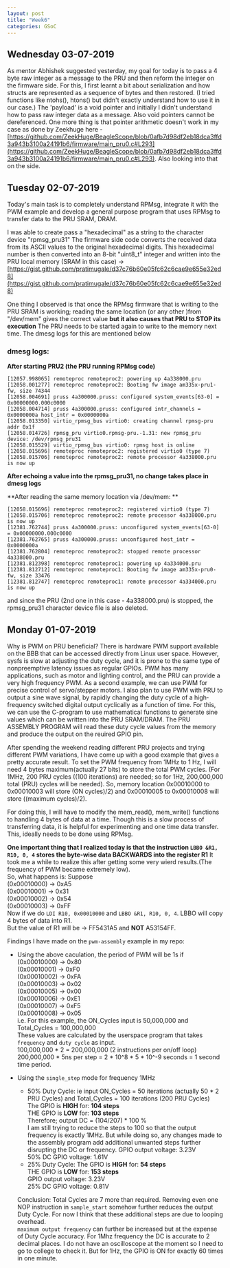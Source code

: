 ```yaml
---
layout: post
title: "Week6"
categories: GSoC
---
```


## Wednesday 03-07-2019
As mentor Abhishek suggested yesterday, my goal for today is to pass a 4 byte raw integer as a message to the PRU and then reform the integer on the firmware side. For this, I first learnt a bit about serialization and how structs are represented as a sequence of bytes and then restored. (I tried functions like ntohs(), htons() but didn't exactly understand how to use it in our case.) The 'payload' is a void pointer and initially I didn't understand how to pass raw integer data as a message. Also void pointers cannot be dereferenced. One more thing is that pointer arithmetic doesn't work in my case as done by Zeekhuge here - [https://github.com/ZeekHuge/BeagleScope/blob/0afb7d98df2eb18dca3ffd3a943b3100a24191b6/firmware/main_pru0.c#L293](https://github.com/ZeekHuge/BeagleScope/blob/0afb7d98df2eb18dca3ffd3a943b3100a24191b6/firmware/main_pru0.c#L293). Also looking into that on the side.

## Tuesday 02-07-2019
Today's main task is to completely understand RPMsg, integrate it with the PWM example and develop a general purpose program that uses RPMsg to transfer data to the PRU SRAM, DRAM.

I was able to create pass a "hexadecimal" as a string to the character device "rpmsg_pru31" The firmware side code converts the received data from its ASCII values to the original hexadecimal digits. This hexadecimal number is then converted into an 8-bit "uint8_t" integer and written into the PRU local memory (SRAM in this case) -> [https://gist.github.com/pratimugale/d37c76b60e05fc62c6cae9e655e32ed8](https://gist.github.com/pratimugale/d37c76b60e05fc62c6cae9e655e32ed8)
<br>

One thing I observed is that once the RPMsg firmware that is writing to the PRU SRAM is working; reading the same location (or any other )from "/dev/mem" gives the correct value **but it also causes that PRU to STOP its execution** The PRU needs to be started again to write to the memory next time. The dmesg logs for this are mentioned below <br>

### dmesg logs: 
**After starting PRU2 (the PRU running RPMsg code)**
```
[12057.998065] remoteproc remoteproc2: powering up 4a338000.pru
[12058.001277] remoteproc remoteproc2: Booting fw image am335x-pru1-fw, size 74344
[12058.004691] pruss 4a300000.pruss: configured system_events[63-0] = 0x00000000.000c0000
[12058.004714] pruss 4a300000.pruss: configured intr_channels = 0x0000000a host_intr = 0x0000000a
[12058.013350] virtio_rpmsg_bus virtio0: creating channel rpmsg-pru addr 0x1f
[12058.014726] rpmsg_pru virtio0.rpmsg-pru.-1.31: new rpmsg_pru device: /dev/rpmsg_pru31
[12058.015529] virtio_rpmsg_bus virtio0: rpmsg host is online
[12058.015696] remoteproc remoteproc2: registered virtio0 (type 7)
[12058.015706] remoteproc remoteproc2: remote processor 4a338000.pru is now up
```
**After echoing a value into the rpmsg_pru31, no change takes place in dmesg logs**

**After reading the same memory location via /dev/mem: **
```
[12058.015696] remoteproc remoteproc2: registered virtio0 (type 7)
[12058.015706] remoteproc remoteproc2: remote processor 4a338000.pru is now up
[12381.762744] pruss 4a300000.pruss: unconfigured system_events[63-0] = 0x00000000.000c0000
[12381.762765] pruss 4a300000.pruss: unconfigured host_intr = 0x0000000a
[12381.762804] remoteproc remoteproc2: stopped remote processor 4a338000.pru
[12381.812398] remoteproc remoteproc1: powering up 4a334000.pru
[12381.812712] remoteproc remoteproc1: Booting fw image am335x-pru0-fw, size 33476
[12381.812747] remoteproc remoteproc1: remote processor 4a334000.pru is now up
```
and since the PRU (2nd one in this case - 4a338000.pru) is stopped, the rpmsg_pru31 character device file is also deleted.

## Monday 01-07-2019

Why is PWM on PRU beneficial? 
There is hardware PWM support available on the BBB
that can be accessed directly from Linux user space. However, sysfs is slow
at adjusting the duty cycle, and it is prone to the same type of nonpreemptive latency issues as regular GPIOs.
PWM has many applications, such as motor and lighting control, and the PRU can provide a very high frequency PWM.
As a second example, we can use PWM for precise control of servo/stepper motors.
I also plan to use PWM with PRU to output a sine wave signal, by rapidly changing the duty cycle of a high‐frequency switched digital output cyclically as a function of time. For this, we can use the C-program to use mathematical functions to generate sine values which can be written into the PRU SRAM/DRAM. The PRU ASSEMBLY PROGRAM will read these duty cycle values from the memory and produce the output on the reuired GPIO pin.

After spending the weekend reading different PRU projects and trying different PWM variations, I have come up with a good example that gives a pretty accurate result. To set the PWM frequency from 1MHz to 1 Hz, I will need 4 bytes maximum(actually 27 bits) to store the total PWM cycles. (For 1MHz, 200 PRU cycles ((100 iterations) are needed; so for 1Hz, 200,000,000 total (PRU) cycles will be needed). So, memory location 0x00010000 to 0x00010003 will store (ON cycles)/2) and 0x00010005 to 0x00010008 will store ((maximum cycles)/2).<br>

For doing this, I will have to modify the mem_read(), mem_write() functions to handling 4 bytes of data at a time. Though this is a slow process of transferring data, it is helpful for experimenting and one time data transfer. This, ideally needs to be done using RPMsg.

**One important thing that I realized today is that the instruction `LBBO &R1, R10, 0, 4` stores the byte-wise data BACKWARDS into the register R1** It took me a while to realize this after getting some very wierd results.(The frequency of PWM became extremely low). <br>
So, what happens is: Suppose<br>
(0x00010000) -> 0xA5 <br>
(0x00010001) -> 0x31 <br>
(0x00010002) -> 0x54 <br>
(0x00010003) -> 0xFF <br>
Now if we do `LDI R10, 0x00010000` and `LBBO &R1, R10, 0, 4`. LBBO will copy 4 bytes of data into R1.<br>
But the value of R1 will be -> FF5431A5 and **NOT** A53154FF. 

Findings I have made on the `pwm-assembly` example in my repo:
* Using the above caculation, the period of PWM will be 1s if <br>
  (0x00010000) -> 0x80 <br>
  (0x00010001) -> 0xF0 <br>
  (0x00010002) -> 0xFA <br>
  (0x00010003) -> 0x02 <br>
  (0x00010005) -> 0x00 <br>
  (0x00010006) -> 0xE1 <br>
  (0x00010007) -> 0xF5 <br>
  (0x00010008) -> 0x05 <br>
  i.e. For this example, the ON_Cycles input is 50,000,000 and Total_Cycles = 100,000,000<br>
  These values are calculated by the userspace program that takes `frequency` and `duty cycle` as input. <br>
  100,000,000 * 2 = 200,000,000 (2 instructions per on/off loop) <br>
  200,000,000 * 5ns per step = 2 * 10^8 * 5 * 10^-9 seconds = 1 second time period. <br> 

* Using the `single_step` mode for frequency 1MHz 
  * 50% Duty Cycle: ie input ON_Cycles = 50 iterations (actually 50 * 2 PRU Cycles) and Total_Cycles = 100 iterations (200 PRU Cycles)<br>
    The GPIO is **HIGH** for: **104 steps** <br>
    THE GPIO is **LOW**  for: **103 steps** <br>
    Therefore; output DC = (104/207) * 100 % <br>
    I am still trying to reduce the steps to 100 so that the output frequency is exactly 1MHz. But while doing so, any changes made to the assembly program add additional unwanted steps further disrupting the DC or frequency.
    GPIO output voltage: 3.23V <br>
    50% DC GPIO voltage: 1.61V <br>
  * 25% Duty Cycle: 
    The GPIO is **HIGH** for: **54 steps**<br>
    THE GPIO is **LOW**  for: **153 steps**<br>
    GPIO output voltage: 3.23V<br>
    25% DC GPIO voltage: 0.81V<br>
  
  Conclusion: Total Cycles are 7 more than required. Removing even one NOP instruction in `sample_start` somehow further reduces the output Duty Cycle. For now I think that these additional steps are due to looping overhead. <br>
  `maximum output frequency` can further be increased but at the expense of Duty Cycle accuracy. For 1Mhz frequency the DC is accurate to 2 decimal places.
  I do not have an oscilloscope at the moment so I need to go to college to check it. But for 1Hz, the GPIO is ON for exactly 60 times in one minute.
